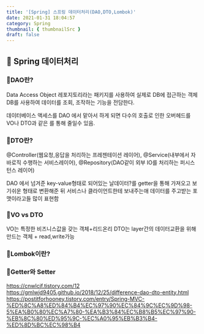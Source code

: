 ```yaml
---
title: '[Spring] 스프링 데이터처리(DAO,DTO,Lombok)'
date: 2021-01-31 18:04:57
category: Spring
thumbnail: { thumbnailSrc }
draft: false
---
```


## 🌟 Spring 데이터처리

### 🎯DAO란?
Data Access Object
레포지토리라는 패키지를 사용하여 실제로 DB에 접근하는 객체
DB를 사용하여 데이터를 조회, 조작하는 기능을 전담한다.
 
데이터베이스 액세스를 DAO 에서 맡아서 하게 되면 다수의 호출로 인한 오버헤드를 VO나 DTO과 같은 를 통해 줄일수 있음.

### 🎯DTO란?
@Controller(웹요청,응답을 처리하는 프레젠테이션 레이어), @Service(내부에서 자바로직 수행하는 서비스레이어), @Repository(DAO같이 외부 IO를 처리하는 퍼시스턴스 레이어)

DAO 에서 넘겨준 key-value형태로 되어있는 날데이터?를 getter을 통해 가져오고 
보기쉬운 형태로 변환해준 뒤 서비스나 클라이언트한테 보내주는애 데이터를 주고받는 포맷이라고들 많이 표현함

### 🎯VO vs DTO
VO는 특정한 비즈니스값을 갖는 객체+리드온리 
DTO는 layer간의 데이터교환을 위해 만드는 객체 + read,write가능 


### 🎯Lombok이란?
### 🎯Getter와 Setter

https://cnwlcjf.tistory.com/12
https://gmlwjd9405.github.io/2018/12/25/difference-dao-dto-entity.html
https://postitforhooney.tistory.com/entry/Spring-MVC-%ED%8C%A8%ED%84%B4%EC%97%90%EC%84%9C%EC%9D%98-5%EA%B0%80%EC%A7%80-%EA%B3%84%EC%B8%B5%EC%97%90-%EB%8C%80%ED%95%9C-%EC%A0%95%EB%B3%B4-%ED%8D%BC%EC%98%B4